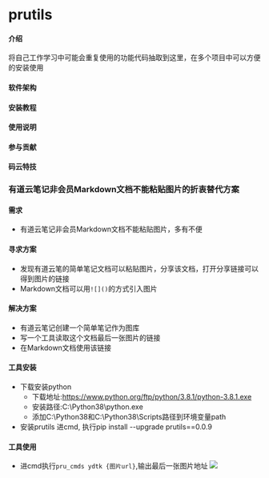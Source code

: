 # prutils

#### 介绍
将自己工作学习中可能会重复使用的功能代码抽取到这里，在多个项目中可以方便的安装使用

#### 软件架构
#### 安装教程
#### 使用说明

#### 参与贡献
#### 码云特技


###  有道云笔记非会员Markdown文档不能粘贴图片的折衷替代方案
#### 需求
* 有道云笔记非会员Markdown文档不能粘贴图片，多有不便

#### 寻求方案
* 发现有道云笔的简单笔记文档可以粘贴图片，分享该文档，打开分享链接可以得到图片的链接
* Markdown文档可以用`![]()`的方式引入图片

#### 解决方案
* 有道云笔记创建一个简单笔记作为图库
* 写一个工具读取这个文档最后一张图片的链接
* 在Markdown文档使用该链接

#### 工具安装
* 下载安装python
    * 下载地址:https://www.python.org/ftp/python/3.8.1/python-3.8.1.exe
    * 安装路径:C:\Python38\python.exe
    * 添加C:\Python38和C:\Python38\Scripts路径到环境变量path
* 安装prutils
    进cmd, 执行pip install --upgrade prutils==0.0.9

#### 工具使用
* 进cmd执行`pru_cmds ydtk {图片url}`,输出最后一张图片地址
![](https://note.youdao.com/yws/public/resource/4f855482811f21fa7e1581222cfda6e7/xmlnote/380345736A804E90B12DE16BA3932D8D/21532)
